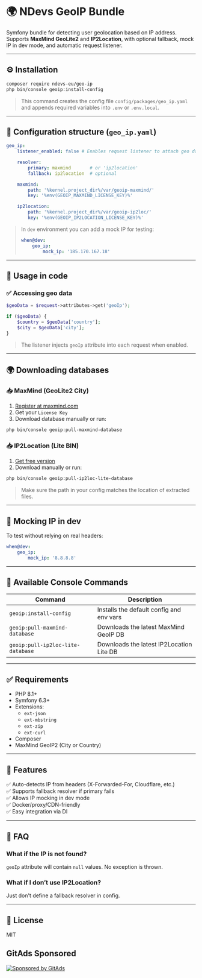 # 🌍 NDevs GeoIP Bundle

Symfony bundle for detecting user geolocation based on IP address.  
Supports **MaxMind GeoLite2** and **IP2Location**, with optional fallback, mock IP in dev mode, and automatic request listener.

---

## ⚙️ Installation

```bash
composer require ndevs-eu/geo-ip
php bin/console geoip:install-config
```

> This command creates the config file `config/packages/geo_ip.yaml`  
> and appends required variables into `.env` or `.env.local`.

---

## 📁 Configuration structure (`geo_ip.yaml`)

```yaml
geo_ip:
    listener_enabled: false # Enables request listener to attach geo data

    resolver:
        primary: maxmind       # or 'ip2location'
        fallback: ip2location  # optional

    maxmind:
        path: '%kernel.project_dir%/var/geoip-maxmind/'
        key: '%env(GEOIP_MAXMIND_LICENSE_KEY)%'

    ip2location:
        path: '%kernel.project_dir%/var/geoip-ip2loc/'
        key: '%env(GEOIP_IP2LOCATION_LICENSE_KEY)%'
```

> In `dev` environment you can add a mock IP for testing:
>
> ```yaml
> when@dev:
>     geo_ip:
>         mock_ip: '185.170.167.18'
> ```

---

## 🧪 Usage in code

### ✅ Accessing geo data

```php
$geoData = $request->attributes->get('geoIp');

if ($geoData) {
    $country = $geoData['country'];
    $city = $geoData['city'];
}
```

> The listener injects `geoIp` attribute into each request when enabled.

---

## 🌍 Downloading databases

### 📥 MaxMind (GeoLite2 City)

1. [Register at maxmind.com](https://www.maxmind.com/en/geolite2/signup)
2. Get your `License Key`
3. Download database manually or run:

```bash
php bin/console geoip:pull-maxmind-database
```

### 📥 IP2Location (Lite BIN)

1. [Get free version](https://lite.ip2location.com/)
2. Download manually or run:

```bash
php bin/console geoip:pull-ip2loc-lite-database
```

> Make sure the path in your config matches the location of extracted files.

---

## 🧪 Mocking IP in dev

To test without relying on real headers:

```yaml
when@dev:
    geo_ip:
        mock_ip: '8.8.8.8'
```

---

## 🧰 Available Console Commands

| Command                                | Description                                  |
|----------------------------------------|----------------------------------------------|
| `geoip:install-config`                 | Installs the default config and env vars     |
| `geoip:pull-maxmind-database`          | Downloads the latest MaxMind GeoIP DB        |
| `geoip:pull-ip2loc-lite-database`      | Downloads the latest IP2Location Lite DB     |

---

## ✅ Requirements

- PHP 8.1+
- Symfony 6.3+
- Extensions:
  - `ext-json`
  - `ext-mbstring`
  - `ext-zip`
  - `ext-curl`
- Composer
- MaxMind GeoIP2 (City or Country)

---

## 📌 Features

✅ Auto-detects IP from headers (X-Forwarded-For, Cloudflare, etc.)  
✅ Supports fallback resolver if primary fails  
✅ Allows IP mocking in dev mode  
✅ Docker/proxy/CDN-friendly  
✅ Easy integration via DI

---

## 🙋 FAQ

### What if the IP is not found?

`geoIp` attribute will contain `null` values. No exception is thrown.

### What if I don’t use IP2Location?

Just don't define a fallback resolver in config.

---

## 📄 License

MIT

## GitAds Sponsored
[![Sponsored by GitAds](https://gitads.dev/v1/ad-serve?source=ndevs-eu/geo-ip-bundle@github)](https://gitads.dev/v1/ad-track?source=ndevs-eu/geo-ip-bundle@github)

